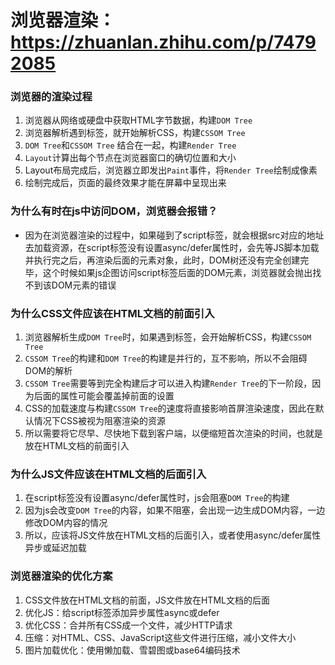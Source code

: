 # 浏览器渲染：https://zhuanlan.zhihu.com/p/74792085

### 浏览器的渲染过程
1.  浏览器从网络或硬盘中获取HTML字节数据，构建`DOM Tree`
2.  浏览器解析遇到<link>标签，就开始解析CSS，构建`CSSOM Tree` 
3.  `DOM Tree`和`CSSOM Tree` 结合在一起，构建`Render Tree`
4.  `Layout`计算出每个节点在浏览器窗口的确切位置和大小
5.  Layout布局完成后，浏览器立即发出`Paint`事件，将`Render Tree`绘制成像素
6.  绘制完成后，页面的最终效果才能在屏幕中呈现出来

### 为什么有时在js中访问DOM，浏览器会报错？
- 因为在浏览器渲染的过程中，如果碰到了script标签，就会根据src对应的地址去加载资源，在script标签没有设置async/defer属性时，会先等JS脚本加载并执行完之后，再渲染后面的元素对象，此时，DOM树还没有完全创建完毕，这个时候如果js企图访问script标签后面的DOM元素，浏览器就会抛出找不到该DOM元素的错误

### 为什么CSS文件应该在HTML文档的前面引入
1.  浏览器解析生成`DOM Tree`时，如果遇到<link>标签，会开始解析CSS，构建`CSSOM Tree`
2.  `CSSOM Tree`的构建和`DOM Tree`的构建是并行的，互不影响，所以不会阻碍DOM的解析
3.  `CSSOM Tree`需要等到完全构建后才可以进入构建`Render Tree`的下一阶段，因为后面的属性可能会覆盖掉前面的设置
4.  CSS的加载速度与构建`CSSOM Tree`的速度将直接影响首屏渲染速度，因此在默认情况下CSS被视为阻塞渲染的资源
5.  所以需要将它尽早、尽快地下载到客户端，以便缩短首次渲染的时间，也就是放在HTML文档的前面引入

### 为什么JS文件应该在HTML文档的后面引入
1.  在script标签没有设置async/defer属性时，js会阻塞`DOM Tree`的构建
2.  因为js会改变`DOM Tree`的内容，如果不阻塞，会出现一边生成DOM内容，一边修改DOM内容的情况
3.  所以，应该将JS文件放在HTML文档的后面引入，或者使用async/defer属性异步或延迟加载

### 浏览器渲染的优化方案
1.  CSS文件放在HTML文档的前面，JS文件放在HTML文档的后面
2.  优化JS：给script标签添加异步属性async或defer
3.  优化CSS：合并所有CSS成一个文件，减少HTTP请求
4.  压缩：对HTML、CSS、JavaScript这些文件进行压缩，减小文件大小
5.  图片加载优化：使用懒加载、雪碧图或base64编码技术